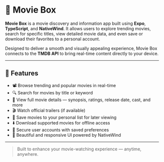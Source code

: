 # 🎥 Movie Box

**Movie Box** is a movie discovery and information app built using **Expo**, **TypeScript**, and **NativeWind**. It allows users to explore trending movies, search for specific titles, view detailed movie data, and even save or download their favorites to a personal account.

Designed to deliver a smooth and visually appealing experience, Movie Box connects to the **TMDB API** to bring real-time content directly to your device.

---

## 🚀 Features

- 📽️ Browse trending and popular movies in real-time  
- 🔍 Search for movies by title or keyword  
- 📄 View full movie details — synopsis, ratings, release date, cast, and more  
- 🎬 Watch official trailers (if available)  
- 💾 Save movies to your personal list for later viewing  
- ⬇️ Download supported movies for offline access  
- 👤 Secure user accounts with saved preferences  
- 🎨 Beautiful and responsive UI powered by NativeWind  

---

> Built to enhance your movie-watching experience — anytime, anywhere.
